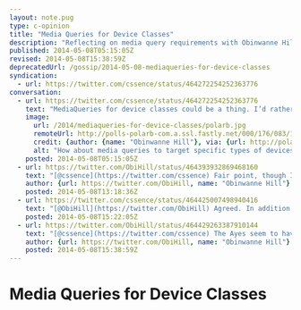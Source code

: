 ```yaml
---
layout: note.pug
type: c-opinion
title: "Media Queries for Device Classes"
description: "Reflecting on media query requirements with Obinwanne Hill."
published: 2014-05-08T05:15:05Z
revised: 2014-05-08T15:38:59Z
deprecatedUrl: /gossip/2014-05-08-mediaqueries-for-device-classes
syndication:
  - url: https://twitter.com/cssence/status/464272254252363776
conversation:
  - url: https://twitter.com/cssence/status/464272254252363776
    text: "MediaQueries for device classes could be a thing. I’d rather go with input types, e.g. touch [@ObiHill](https://twitter.com/ObiHill) [polarb.com/176083](http://polarb.com/176083)"
    image:
      url: /2014/mediaqueries-for-device-classes/polarb.jpg
      remoteUrl: http://polls-polarb-com.a.ssl.fastly.net/000/176/083/176083-1-large-e8b02d362919a9b4.jpg
      credit: {author: {name: "Obinwanne Hill"}, via: {url: http://polarb.com/, name: "Polar Polls"}}
      alt: "How about media queries to target specific types of devices? Currently we try to figure out which device it is by querying height and width, which is probably as bad as trying to identify browsers by parsing user agent string."
    posted: 2014-05-08T05:15:05Z
  - url: https://twitter.com/ObiHill/status/464393932869468160
    text: "[@cssence](https://twitter.com/cssence) Fair point, though I don’t reckon device classes could be a thing. I think we can have both though, I’m not sure it’s an either-or."
    author: {url: https://twitter.com/ObiHill, name: "Obinwanne Hill"}
    posted: 2014-05-08T13:18:36Z
  - url: https://twitter.com/cssence/status/464425007498940416
    text: "[@ObiHill](https://twitter.com/ObiHill) Agreed. In addition I’m interested to see how your/this particular [@polarpolls](https://twitter.com/polarpolls) will turn out."
    posted: 2014-05-08T15:22:05Z
  - url: https://twitter.com/ObiHill/status/464429263387910144
    text: "[@cssence](https://twitter.com/cssence) The Ayes seem to have it so far, but only with a small majority. We’ll see."
    author: {url: https://twitter.com/ObiHill, name: "Obinwanne Hill"}
    posted: 2014-05-08T15:38:59Z
---
```


# Media Queries for Device Classes

